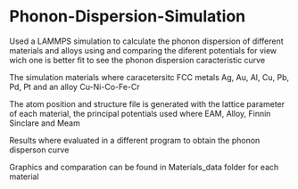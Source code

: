 # Phonon-Dispersion-Simulation
Used a LAMMPS simulation to calculate the phonon dispersion of different materials and alloys using and comparing the diferent potentials for view wich one is better fit to see the phonon dispersion  caracteristic curve

The simulation materials where caracetersitc FCC metals Ag, Au, Al, Cu, Pb, Pd, Pt and an alloy Cu-Ni-Co-Fe-Cr

The atom position and structure file is generated with the lattice parameter of each material, the principal potentials used where EAM, Alloy, Finnin Sinclare and Meam

Results where evaluated in a different program to obtain the phonon disperson curve

Graphics and comparation can be found in Materials_data folder for each material
